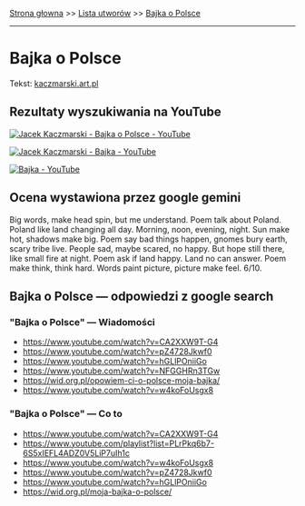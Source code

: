 [Strona głowna](../index.md) >> [Lista utworów](../list.md) >> [Bajka o Polsce](26.md)

---

# Bajka o Polsce

Tekst: [kaczmarski.art.pl](https://www.kaczmarski.art.pl/tworczosc/wiersze/bajka-o-polsce/)

## Rezultaty wyszukiwania na YouTube

[![Jacek Kaczmarski - Bajka o Polsce - YouTube](http://img.youtube.com/vi/39sUrIv4_3c/0.jpg)](https://www.youtube.com/watch?v=39sUrIv4_3c "Jacek Kaczmarski - Bajka o Polsce - YouTube")

[![Jacek Kaczmarski - Bajka - YouTube](http://img.youtube.com/vi/b_6XgrK31lY/0.jpg)](https://www.youtube.com/watch?v=b_6XgrK31lY "Jacek Kaczmarski - Bajka - YouTube")

[![Bajka - YouTube](http://img.youtube.com/vi/kmxrnkGu5Q4/0.jpg)](https://www.youtube.com/watch?v=kmxrnkGu5Q4 "Bajka - YouTube")

## Ocena wystawiona przez google gemini

Big words, make head spin, but me understand. Poem talk about Poland. Poland like land changing all day. Morning, noon, evening, night. Sun make hot, shadows make big. Poem say bad things happen, gnomes bury earth, scary tribe live. People sad, maybe scared, no happy. But hope still there, like small fire at night. Poem ask if land happy. Land no can answer. Poem make think, think hard. Words paint picture, picture make feel. 6/10.


## Bajka o Polsce — odpowiedzi z google search

### "Bajka o Polsce" — Wiadomości

 - <https://www.youtube.com/watch?v=CA2XXW9T-G4>
 - <https://www.youtube.com/watch?v=pZ4728Jkwf0>
 - <https://www.youtube.com/watch?v=hGLlPOniiGo>
 - <https://www.youtube.com/watch?v=NFGGHRn3TGw>
 - <https://wid.org.pl/opowiem-ci-o-polsce-moja-bajka/>
 - <https://www.youtube.com/watch?v=w4koFoUsgx8>

### "Bajka o Polsce" — Co to

 - <https://www.youtube.com/watch?v=CA2XXW9T-G4>
 - <https://www.youtube.com/playlist?list=PLrPkq6b7-6S5xIEFL4ADZ0V5LiP7uIh1c>
 - <https://www.youtube.com/watch?v=w4koFoUsgx8>
 - <https://www.youtube.com/watch?v=pZ4728Jkwf0>
 - <https://www.youtube.com/watch?v=hGLlPOniiGo>
 - <https://wid.org.pl/moja-bajka-o-polsce/>

